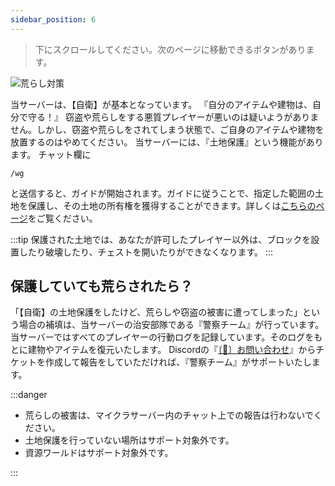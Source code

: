 ```yaml
---
sidebar_position: 6
---
```


> 下にスクロールしてください。次のページに移動できるボタンがあります。

![荒らし対策](http://made-by-free.com/images/label_protect.png)

当サーバーは、【自衛】が基本となっています。
『自分のアイテムや建物は、自分で守る！』
窃盗や荒らしをする悪質プレイヤーが悪いのは疑いようがありません。しかし、窃盗や荒らしをされてしまう状態で、ご自身のアイテムや建物を放置するのはやめてください。
当サーバーには、『土地保護』という機能があります。
チャット欄に
```
/wg
```
と送信すると、ガイドが開始されます。ガイドに従うことで、指定した範囲の土地を保護し、その土地の所有権を獲得することができます。詳しくは[こちらのページ](http://made-by-free.com/worldguard)をご覧ください。

:::tip
保護された土地では、あなたが許可したプレイヤー以外は、ブロックを設置したり破壊したり、チェストを開いたりができなくなります。
:::

## 保護していても荒らされたら？

「【自衛】の土地保護をしたけど、荒らしや窃盗の被害に遭ってしまった」という場合の補填は、当サーバーの治安部隊である『警察チーム』が行っています。
当サーバーではすべてのプレイヤーの行動ログを記録しています。そのログをもとに建物やアイテムを復元いたします。
Discordの『[〔🎫〕お問い合わせ](https://discord.com/channels/960062675012964352/960064578253901854)』からチケットを作成して報告をしていただければ、『警察チーム』がサポートいたします。

:::danger

- 荒らしの被害は、マイクラサーバー内のチャット上での報告は行わないでください。
- 土地保護を行っていない場所はサポート対象外です。
- 資源ワールドはサポート対象外です。

:::